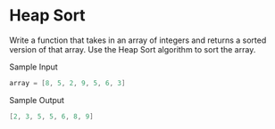 # Heap Sort

Write a function that takes in an array of integers and returns a sorted version of that array. Use the Heap Sort algorithm to sort the array.

Sample Input

```go
array = [8, 5, 2, 9, 5, 6, 3]
```

Sample Output

```go
[2, 3, 5, 5, 6, 8, 9]
```
